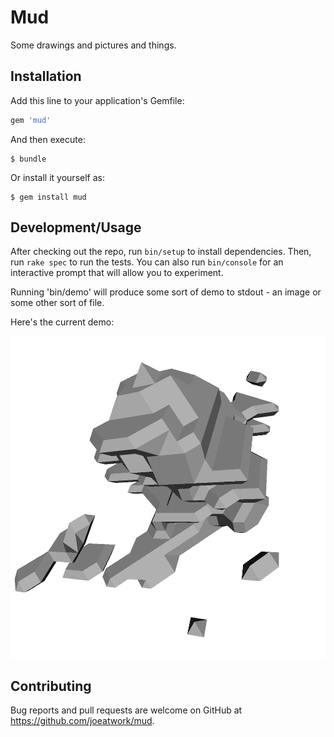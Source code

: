 # Mud

Some drawings and pictures and things.

## Installation

Add this line to your application's Gemfile:

```ruby
gem 'mud'
```

And then execute:

    $ bundle

Or install it yourself as:

    $ gem install mud

## Development/Usage

After checking out the repo, run `bin/setup` to install dependencies. Then, run `rake spec` to run the tests. You can also run `bin/console` for an interactive prompt that will allow you to experiment.

Running 'bin/demo' will produce some sort of demo to stdout - an image or some other sort of file.

Here's the current demo:

![a demo image probably](/demo/demo.png)

## Contributing

Bug reports and pull requests are welcome on GitHub at https://github.com/joeatwork/mud.
